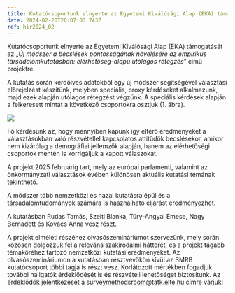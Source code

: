 ```yaml
---
title: Kutatócsoportunk elnyerte az Egyetemi Kiválósági Alap (EKA) támogatását
date: 2024-02-20T20:07:03.743Z
ref: hir2024_02
---
```

Kutatócsoportunk elnyerte az Egyetemi Kiválósági Alap (EKA) támogatását az „*Új módszer a becslések pontosságának növelésére az empirikus társadalomkutatásban: elérhetőség-alapú utólagos rétegzés*” című projektre.

A kutatás során kérdőíves adatokból egy új módszer segítségével választási előrejelzést készítünk, melyben speciális, proxy kérdéseket alkalmazunk, majd ezek alapján utólagos rétegzést végzünk. A speciális kérdések alapján a felkeresett mintát a következő csoportokra osztjuk (1. ábra).

![](/img/abra_resized.webp)

Fő kérdésünk az, hogy mennyiben kapunk így eltérő eredményeket a választásokban való részvétellel kapcsolatos attitűdök becslésekor, amikor nem kizárólag a demográfiai jellemzők alapján, hanem az elérhetőségi csoportok mentén is korrigáljuk a kapott válaszokat.  

A projekt 2025 februárig tart, mely az európai parlamenti, valamint az önkormányzati választások évében különösen aktuális kutatási témának tekinthető. 

A módszer több nemzetközi és hazai kutatásra épül és a társadalomtudományok számára is használható eljárást eredményezhet. 

A kutatásban Rudas Tamás, Szeitl Blanka, Túry-Angyal Emese, Nagy Bernadett és Kovács Anna vesz részt.

A projekt elméleti részéhez olvasószemináriumot szervezünk, mely során közösen dolgozzuk fel a releváns szakirodalmi hátteret, és a projekt tágabb témaköréhez tartozó nemzetközi kutatási eredményeket. Az olvasószemináriumon a kutatásban résztvevőkön kívül az SMRB kutatócsoport többi tagja is részt vesz. Korlátozott mértékben fogadjuk további hallgatók érdeklődését is és részvételi lehetőséget biztosítunk. Az érdeklődők jelentkezését a [surveymethodsroom@tatk.elte.hu](mailto:surveymethodsroom@tatk.elte.hu) címre várjuk!